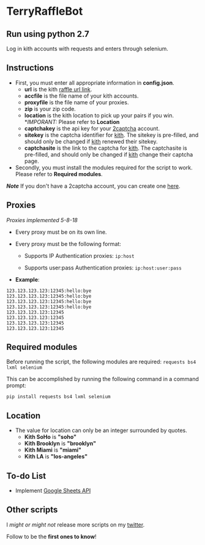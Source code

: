 # TerryRaffleBot
## Run using python 2.7

Log in kith accounts with requests and enters through selenium.

## Instructions

  * First, you must enter all appropriate information in **config.json**.
    * **url** is the kith [raffle url link](https://kith.com/pages/customer-drawing).
    * **accfile** is the file name of your kith accounts.
    * **proxyfile** is the file name of your proxies.
    * **zip** is your zip code.
    * **location** is the kith location to pick up your pairs if you win. **IMPORANT:* Please refer to **Location**
    * **captchakey** is the api key for your [2captcha](https://goo.gl/T1c75n) account.
    * **sitekey** is the captcha identifier for [kith](https://kith.com/). The sitekey is pre-filled, and should only be changed if [kith](https://kith.com/) renewed their sitekey.
    * **captchasite** is the link to the captcha for [kith](https://kith.com/). The captchasite is pre-filled, and should only be changed if [kith](https://kith.com/) change their captcha page.
  * Secondly, you must install the modules required for the script to work. Please refer to **Required modules**.

**_Note_** If you don't have a 2captcha account, you can create one [here](https://goo.gl/T1c75n).

## Proxies
_Proxies implemented 5-8-18_

  * Every proxy must be on its own line.
  * Every proxy must be the following format:

    * Supports IP Authentication proxies:
    ```ip:host```

    * Supports user:pass Authentication proxies:
    ```ip:host:user:pass```


  * **Example**:
  ```
  123.123.123.123:12345:hello:bye
  123.123.123.123:12345:hello:bye
  123.123.123.123:12345:hello:bye
  123.123.123.123:12345:hello:bye
  123.123.123.123:12345
  123.123.123.123:12345
  123.123.123.123:12345
  123.123.123.123:12345
  ```

## Required modules

Before running the script, the following modules are required:
```requests bs4 lxml selenium```

This can be accomplished by running the following command in a command prompt:

```
pip install requests bs4 lxml selenium
```

## Location

  * The value for location can only be an integer surrounded by quotes.
    * **Kith SoHo** is **"soho"**
    * **Kith Brooklyn** is **"brooklyn"**
    * **Kith Miami** is **"miami"**
    * **Kith LA** is **"los-angeles"**

## To-do List

  * Implement [Google Sheets API](https://developers.google.com/sheets/api/quickstart/python)

## Other scripts

I _might or might not_ release more scripts on my [twitter](https://twitter.com/zoegodterry).

Follow to be the **first ones to know**!
